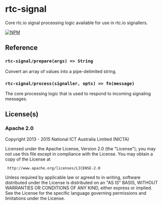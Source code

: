 # rtc-signal

Core rtc.io signal processing logic available for use in rtc.io signallers.


[![NPM](https://nodei.co/npm/rtc-signal.png)](https://nodei.co/npm/rtc-signal/)



## Reference

### `rtc-signal/prepare(args) => String`

Convert an array of values into a pipe-delimited string.

### `rtc-signal/process(signaller, opts) => fn(message)`

The core processing logic that is used to respond to incoming signaling
messages.

## License(s)

### Apache 2.0

Copyright 2013 - 2015 National ICT Australia Limited (NICTA)

   Licensed under the Apache License, Version 2.0 (the "License");
   you may not use this file except in compliance with the License.
   You may obtain a copy of the License at

     http://www.apache.org/licenses/LICENSE-2.0

   Unless required by applicable law or agreed to in writing, software
   distributed under the License is distributed on an "AS IS" BASIS,
   WITHOUT WARRANTIES OR CONDITIONS OF ANY KIND, either express or implied.
   See the License for the specific language governing permissions and
   limitations under the License.
